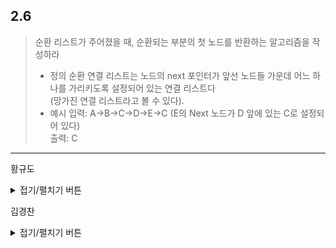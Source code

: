 ## 2.6

> 순환 리스트가 주어졌을 때, 순환되는 부분의 첫 노드를 반환하는 알고리즘을 작성하라
> - 정의
> 순환 연결 리스트는 노드의 next 포인터가 앞선 노드들 가운데 어느 하나를 가리키도록 설정되어 있는 연결 리스트다  
> (망가진 연결 리스트라고 볼 수 있다).  
> - 예시
> 입력: A->B->C->D->E->C (E의 Next 노드가 D 앞에 있는 C로 설정되어 있다)  
> 출력: C  
---
 

황규도
<details>
 
## Concept 1:
  방문한 노드 저장 후, 매 Iteration 마다 노드의 방문 여부를 체크  
  O(N^2), extra memory  
  1. 저장 방식(Key-Value, HashTable, 그래프, ... etc)에 따라 O(N)/O(V+E)까지 가능  
  
<summary>접기/펼치기 버튼</summary>
  
``` Python

# ========================================
# O(N^2), 심지어 별도의 space 까지!
# ========================================
def naive_solve(list: LinkedList) -> Node:
    visted = []
    for node in list:
        if node in visted:
            return node
        visted.append(node)
    return None


```

</details>

김경찬
<details>
<summary>접기/펼치기 버튼</summary>
 
### 개념
#### 1. 노드에 유일한 문자열이 들어있다면: O(n)
 Charset의 범위만큼의 배열을 만들어 링크드리스트를 순회하면서 노드 데이터의 문자 코드를 인덱스로하여 발견여부를 체크한다.  
 발견 했으면 그 노드를 반환한다.
 
#### 2. 노드끼리 중복된 문자열이 허용된다면: O(n^2) 예상
 Set 자료구조에 노드의 주소값을 넣어둔다. 링크드리스트를 순회하면서 노드의 주소값이 Set에 있는지 체크한다.  
 Set에 있다면 해당 노드를 반환한다. 
 
 ---
 
#### 문제풀이
  
``` javascript
// 자바스크립트는 포인터가 없어 부득이하게 2번구현 방식이지만 문자열이 유일하다고 가정한다.
// 링크드리스트 구현부분
class Node {
  constructor(data, next = null) {
    this.data = data;
    this.next = next;
  }
}
class LinkedList {
  constructor() {
    this.head = null;
  }
  insertLast(node) {
    if (this.head) {
      let current = this.head;
      while (current.next) {
        current = current.next;
      }
      current.next = node;
    } else {
      this.head = node;
    }
  }
}

// 정답부분
function solution(input) {
  const set = new Set();
  let cur = input.head;
  while (cur) {
    if (set.has(cur.data)) {
      return cur;
    } else {
      set.add(cur.data);
      cur = cur.next;
      if (cur == null) {
        return null;
      }
    }
  }
}

// 문제 초기화
const linkedList = new LinkedList();
const node1 = new Node("A");
const node2 = new Node("B");
const node3 = new Node("C");
const node4 = new Node("D");
const node5 = new Node("E");
node1.next = node2;
node2.next = node3;
node3.next = node4;
node4.next = node5;
node5.next = node3;
linkedList.head = node1;

console.log(solution(linkedList));



```

</details>
